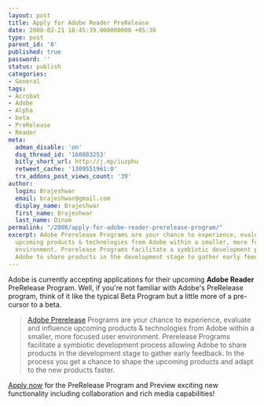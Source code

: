 ```yaml
---
layout: post
title: Apply for Adobe Reader PreRelease
date: 2008-02-21 18:45:39.000000000 +05:30
type: post
parent_id: '0'
published: true
password: ''
status: publish
categories:
- General
tags:
- Acrobat
- Adobe
- Alpha
- beta
- PreRelease
- Reader
meta:
  adman_disable: 'on'
  dsq_thread_id: '160803253'
  bitly_short_url: http://j.mp/iuzphu
  retweet_cache: '1309551961:0'
  trx_addons_post_views_count: '39'
author:
  login: Brajeshwar
  email: brajeshwar@gmail.com
  display_name: Brajeshwar
  first_name: Brajeshwar
  last_name: Oinam
permalink: "/2008/apply-for-adobe-reader-prerelease-program/"
excerpt: Adobe Prerelease Programs are your chance to experience, evaluate and influence
  upcoming products & technologies from Adobe within a smaller, more focused user
  environment. Prerelease Programs facilitate a symbiotic development process allowing
  Adobe to share products in the development stage to gather early feedback.
---
```

<p>Adobe is currently accepting applications for their upcoming <strong>Adobe Reader</strong> PreRelease Program. Well, if you're not familiar with Adobe's PreRelease program, think of it like the typical Beta Program but a little more of a pre-cursor to a beta.</p>
<blockquote><p><a href="http://prerelease.adobe.com/">Adobe Prerelease</a> Programs are your chance to experience, evaluate and influence upcoming products & technologies from Adobe within a smaller, more focused user environment. Prerelease Programs facilitate a symbiotic development process allowing Adobe to share products in the development stage to gather early feedback. In the process you get a chance to shape the upcoming products and adapt to the new products faster.</p></blockquote>
<p><a href="http://www.adobe.com/cfusion/mmform/index.cfm?name=reader_prerelease_interest">Apply now</a> for the PreRelease Program and Preview exciting new functionality including collaboration and rich media capabilities!</p>
